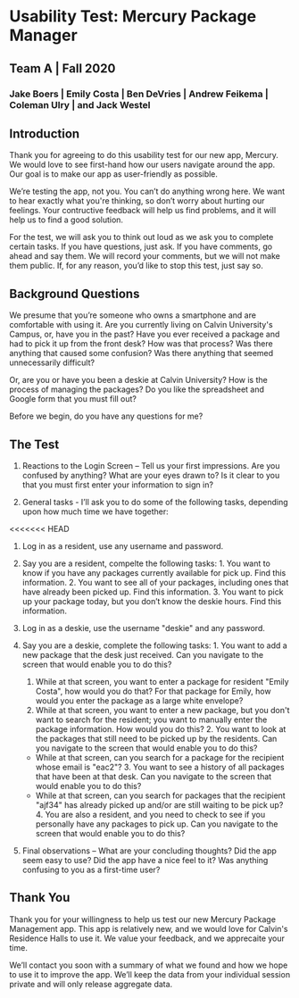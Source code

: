 # Usability Test: Mercury Package Manager
## Team A | Fall 2020
### Jake Boers | Emily Costa | Ben DeVries | Andrew Feikema | Coleman Ulry | and Jack Westel

## Introduction
Thank you for agreeing to do this usability test for our new app, Mercury. We would love to see first-hand how our users navigate around the app. Our goal is to make our app as user-friendly as possible.

We’re testing the app, not you. You can’t do anything wrong here. We want to hear exactly what you're thinking, so don’t worry about hurting our feelings. Your contructive feedback will help us find problems, and it will help us to find a good solution.

For the test, we will ask you to think out loud as we ask you to complete certain tasks. If you have questions, just ask. If you have comments, go ahead and say them. We will record your comments, but we will not make them public. If, for any reason, you’d like to stop this test, just say so.

## Background Questions
We presume that you’re someone who owns a smartphone and are comfortable with using it. Are you currently living on Calvin University's Campus, or, have you in the past? Have you ever received a package and had to pick it up from the front desk? How was that process? Was there anything that caused some confusion? Was there anything that seemed unnecessarily difficult?

Or, are you or have you been a deskie at Calvin University? How is the process of managing the packages? Do you like the spreadsheet and Google form that you must fill out?

Before we begin, do you have any questions for me?

## The Test
1. Reactions to the Login Screen – Tell us your first impressions. Are you confused by anything? What are your eyes drawn to? Is it clear to you that you must first enter your information to sign in?

2. General tasks - I’ll ask you to do some of the following tasks, depending upon how much time we have together:

<<<<<<< HEAD
  1. Log in as a resident, use any username and password.
  2. Say you are a resident, compelte the following tasks:
    1. You want to know if you have any packages currently available for pick up. Find this information.
    2. You want to see all of your packages, including ones that have already been picked up. Find this information.
    3. You want to pick up your package today, but you don’t know the deskie hours. Find this information.
  3. Log in as a deskie, use the username "deskie" and any password.
  4. Say you are a deskie, complete the following tasks:
    1. You want to add a new package that the desk just received. Can you navigate to the screen that would enable you to do this?
      1. While at that screen, you want to enter a package for resident "Emily Costa", how would you do that? For that package for Emily, how would you enter the package as a large white envelope?
      2. While at that screen, you want to enter a new package, but you don't want to search for the resident; you want to manually enter the package information. How would you do this?
    2. You want to look at the packages that still need to be picked up by the residents. Can you navigate to the screen that would enable you to do this?
      - While at that screen, can you search for a package for the recipient whose email is "eac2"?
    3. You want to see a history of all packages that have been at that desk. Can you navigate to the screen that would enable you to do this?
      - While at that screen, can you search for packages that the recipient "ajf34" has already picked up and/or are still waiting to be pick up?
    4. You are also a resident, and you need to check to see if you personally have any packages to pick up. Can you navigate to the screen that would enable you to do this?


3. Final observations – What are your concluding thoughts? Did the app seem easy to use? Did the app have a nice feel to it? Was anything confusing to you as a first-time user?

## Thank You
Thank you for your willingness to help us test our new Mercury Package Management app. This app is relatively new, and we would love for Calvin's Residence Halls to use it. We value your feedback, and we apprecaite your time.

We’ll contact you soon with a summary of what we found and how we hope to use it to improve the app. We’ll keep the data from your individual session private and will only release aggregate data.
